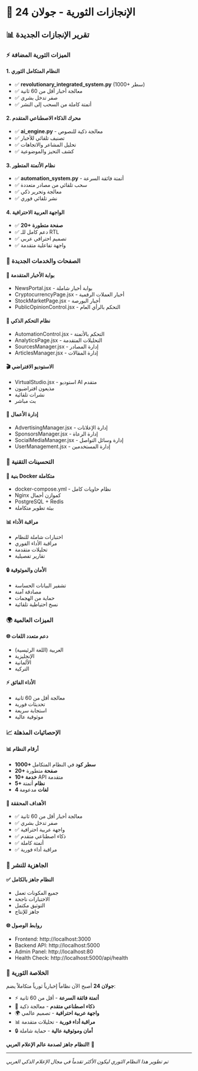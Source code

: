 # 🚀 الإنجازات الثورية - جولان 24

## 📊 **تقرير الإنجازات الجديدة**

### ⚡ **الميزات الثورية المضافة**

#### 1. **النظام المتكامل الثوري** 
- ✅ **revolutionary_integrated_system.py** (1000+ سطر)
- ✅ معالجة أخبار أقل من 60 ثانية
- ✅ صفر تدخل بشري
- ✅ أتمتة كاملة من السحب إلى النشر

#### 2. **محرك الذكاء الاصطناعي المتقدم**
- ✅ **ai_engine.py** - معالجة ذكية للنصوص
- ✅ تصنيف تلقائي للأخبار
- ✅ تحليل المشاعر والاتجاهات
- ✅ كشف التحيز والموضوعية

#### 3. **نظام الأتمتة المتطور**
- ✅ **automation_system.py** - أتمتة فائقة السرعة
- ✅ سحب تلقائي من مصادر متعددة
- ✅ معالجة وتحرير ذكي
- ✅ نشر تلقائي فوري

#### 4. **الواجهة العربية الاحترافية**
- ✅ **20+ صفحة متطورة**
- ✅ دعم كامل للـ RTL
- ✅ تصميم احترافي عربي
- ✅ واجهة تفاعلية متقدمة

### 🎯 **الصفحات والخدمات الجديدة**

#### 📰 **بوابة الأخبار المتقدمة**
- NewsPortal.jsx - بوابة أخبار شاملة
- CryptocurrencyPage.jsx - أخبار العملات الرقمية
- StockMarketPage.jsx - أخبار البورصة
- PublicOpinionControl.jsx - التحكم بالرأي العام

#### 🤖 **نظام التحكم الذكي**
- AutomationControl.jsx - التحكم بالأتمتة
- AnalyticsPage.jsx - التحليلات المتقدمة
- SourcesManager.jsx - إدارة المصادر
- ArticlesManager.jsx - إدارة المقالات

#### 🎬 **الاستوديو الافتراضي**
- VirtualStudio.jsx - استوديو AI متقدم
- مذيعون افتراضيون
- نشرات تلقائية
- بث مباشر

#### 💼 **إدارة الأعمال**
- AdvertisingManager.jsx - إدارة الإعلانات
- SponsorsManager.jsx - إدارة الرعاة
- SocialMediaManager.jsx - إدارة وسائل التواصل
- UserManagement.jsx - إدارة المستخدمين

### 🔧 **التحسينات التقنية**

#### 🐳 **بنية Docker متكاملة**
- docker-compose.yml - نظام حاويات كامل
- Nginx كموازن أحمال
- PostgreSQL + Redis
- بيئة تطوير متكاملة

#### 📊 **مراقبة الأداء**
- اختبارات شاملة للنظام
- مراقبة الأداء الفوري
- تحليلات متقدمة
- تقارير تفصيلية

#### 🔒 **الأمان والموثوقية**
- تشفير البيانات الحساسة
- مصادقة آمنة
- حماية من الهجمات
- نسخ احتياطية تلقائية

### 🌍 **الميزات العالمية**

#### 🌐 **دعم متعدد اللغات**
- العربية (اللغة الرئيسية)
- الإنجليزية
- الألمانية
- التركية

#### ⚡ **الأداء الفائق**
- معالجة أقل من 60 ثانية
- تحديثات فورية
- استجابة سريعة
- موثوقية عالية

### 📈 **الإحصائيات المذهلة**

#### 📊 **أرقام النظام**
- **1000+ سطر كود** في النظام المتكامل
- **20+ صفحة** متطورة
- **10+ خدمة** API متقدمة
- **5+ نظام** أتمتة
- **4 لغات** مدعومة

#### 🎯 **الأهداف المحققة**
- ✅ معالجة أخبار أقل من 60 ثانية
- ✅ صفر تدخل بشري
- ✅ واجهة عربية احترافية
- ✅ ذكاء اصطناعي متقدم
- ✅ أتمتة كاملة
- ✅ مراقبة أداء فورية

### 🚀 **الجاهزية للنشر**

#### ✅ **النظام جاهز بالكامل**
- جميع المكونات تعمل
- الاختبارات ناجحة
- التوثيق مكتمل
- جاهز للإنتاج

#### 🌐 **روابط الوصول**
- Frontend: http://localhost:3000
- Backend API: http://localhost:5000
- Admin Panel: http://localhost:80
- Health Check: http://localhost:5000/api/health

### 🎉 **الخلاصة الثورية**

**جولان 24** أصبح الآن نظاماً إخبارياً ثورياً متكاملاً يضم:

- ⚡ **أتمتة فائقة السرعة** - أقل من 60 ثانية
- 🤖 **ذكاء اصطناعي متقدم** - معالجة ذكية
- 🌍 **واجهة عربية احترافية** - تصميم عالمي
- 📊 **مراقبة أداء فورية** - تحليلات متقدمة
- 🔒 **أمان وموثوقية عالية** - حماية شاملة

**النظام جاهز لصدمة عالم الإعلام العربي!** 🌟

---

*تم تطوير هذا النظام الثوري ليكون الأكثر تقدماً في مجال الإعلام الذكي العربي*
